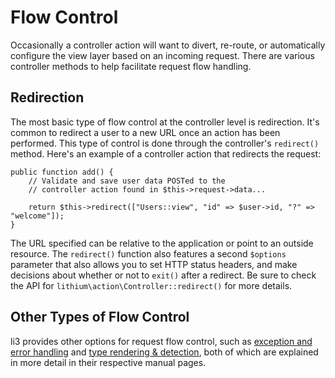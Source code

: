# Flow Control


Occasionally a controller action will want to divert, re-route, or automatically configure the view layer based on an incoming request. There are various controller methods to help facilitate request flow handling.

## Redirection

The most basic type of flow control at the controller level is redirection. It's common to redirect a user to a new URL once an action has been performed. This type of control is done through the controller's `redirect()` method. Here's an example of a controller action that redirects the request:

```
public function add() {
	// Validate and save user data POSTed to the
	// controller action found in $this->request->data...

	return $this->redirect(["Users::view", "id" => $user->id, "?" => "welcome"]);
}
```

The URL specified can be relative to the application or point to an outside resource. The `redirect()` function also features a second `$options` parameter that also allows you to set HTTP status headers, and make decisions about whether or not to `exit()` after a redirect. Be sure to check the API for `lithium\action\Controller::redirect()` for more details.

## Other Types of Flow Control

li3 provides other options for request flow control, such as [exception and error handling](exceptions-errors.md) and [type rendering & detection](type-rendering-detection.md), both of which are explained in more detail in their respective manual pages.

